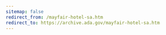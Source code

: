 ```yaml
---
sitemap: false 
redirect_from: /mayfair-hotel-sa.htm 
redirect_to: https://archive.ada.gov/mayfair-hotel-sa.htm 
---
```

